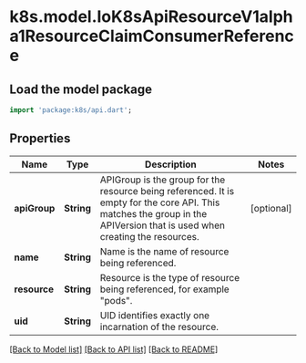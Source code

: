 # k8s.model.IoK8sApiResourceV1alpha1ResourceClaimConsumerReference

## Load the model package
```dart
import 'package:k8s/api.dart';
```

## Properties
Name | Type | Description | Notes
------------ | ------------- | ------------- | -------------
**apiGroup** | **String** | APIGroup is the group for the resource being referenced. It is empty for the core API. This matches the group in the APIVersion that is used when creating the resources. | [optional] 
**name** | **String** | Name is the name of resource being referenced. | 
**resource** | **String** | Resource is the type of resource being referenced, for example \"pods\". | 
**uid** | **String** | UID identifies exactly one incarnation of the resource. | 

[[Back to Model list]](../README.md#documentation-for-models) [[Back to API list]](../README.md#documentation-for-api-endpoints) [[Back to README]](../README.md)


